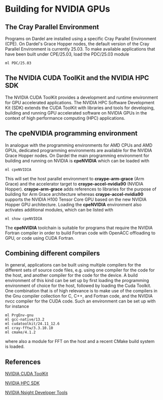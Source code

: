 

# Building for NVIDIA GPUs

## The Cray Parallel Environment

Programs on Dardel are installed using a specific Cray Parallel Environment (CPE). On Dardel's Grace Hopper nodes, the default
version of the Cray Parallel Environment is currently 25.03. To make available applications that have been built under CPE/25.03, load the PDC/25.03 module

```text
ml PDC/25.03
```

## The NVIDIA CUDA ToolKit and the NVIDIA HPC SDK

The NVIDIA CUDA ToolKit provides a development and runtime environment for GPU accelerated applications. The NVIDIA HPC Software Development Kit (SDK) extends the CUDA ToolKit with libraries and tools for developing, building and running GPU accelerated software on NVIDIA GPUs in the context of high performance computing (HPC) applications.

## The cpeNVIDIA programming environment

In analogue with the programming environments for AMD CPUs and AMD GPUs, dedicated programming environments are available for the NVIDIA Grace Hopper nodes. On Dardel the main programming environment for building and running on NVIDIA is **cpeNVIDIA** which can be loaded with

```text
ml cpeNVIDIA
```

This will set the host parallel environment to **craype-arm-grace** (Arm Grace) and the accelerator target to **craype-accel-nvidia90** (NVIDIA Hopper). **craype-arm-grace** adds references to libraries for the purpose of building for Arm Grace architecture whereas **craype-accel-nvidia90** supports the NVIDIA H100 Tensor Core GPU based on the new NVIDIA Hopper GPU architecture. Loading the **cpeNVIDIA** environment also activates additional modules, which can be listed with

```text
ml show cpeNVIDIA
```

The **cpeNVIDIA** toolchain is suitable for programs that require the NVIDIA Fortran compiler in order to build Fortran code with OpenACC offloading to GPU, or code using CUDA Fortran.

## Combining different compilers

In general, applications can be built using multiple compilers for the different sets of source code files, e.g. using one compiler for the code for the host, and another compiler for the code for the device. A build environment of this kind can be set up by first loading the programming environment of choice for the host, followed by loading the Cuda Toolkit. One combination that is of high relevance is to make use of the compilers in the Gnu compiler collection for C, C++, and Fortran code, and the NVIDIA nvcc compiler for the CUDA code. Such an environment can be set up with for instance

```text
ml PrgEnv-gnu
ml gcc-native/13.2
ml cudatoolkit/24.11_12.6
ml cray-fftw/3.3.10.10
ml cmake/4.1.2
```

where also a module for FFT on the host and a recent CMake build system is loaded.

## References

[NVIDIA CUDA ToolKit](https://developer.nvidia.com/cuda-toolkit)

[NVIDIA HPC SDK](https://developer.nvidia.com/hpc-sdk)

[NVIDIA Nsight Developer Tools](https://developer.nvidia.com/tools-overview)
